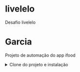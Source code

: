 # livelelo
Desafio livelelo
# Garcia
Projeto de automação do app ifood 

<details>
  <summary>Clone do projeto e instalação</summary>
    <br>- Clone do projeto (git clone git@github.com:mieciocosta/livelelo.git)<br>
    - Inicialização de um projeto Node.js (npm init -y)<br>
    - Instalação Ruby (sudo apt-get install ruby-full)<br>
    - Instalação do Appium seguinto essa orientação (https://confusedcoders.com/general-programming/mobile/how-to-install-appium-in-ubuntu)<br>
    - Estrutura de diretórios do projeto<br>
    - Para o desafio de "Avaliação para teste funcional", encontra-se no diretório. Features >> specification >> valida_cadastro.feature
   
</details>